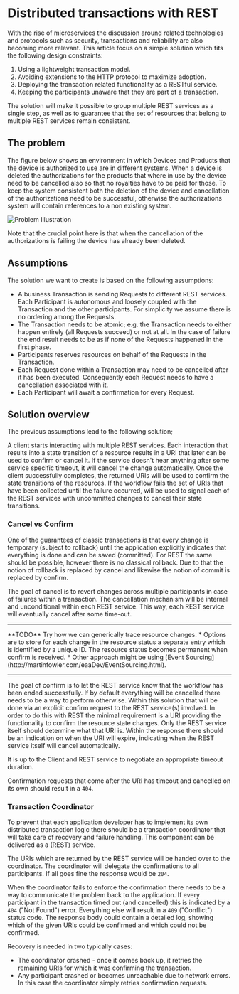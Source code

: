 # Distributed transactions with REST

With the rise of microservices the discussion around related technologies and protocols such as security, transactions and reliability are also becoming more relevant. This article focus on a simple solution which fits the following design constraints:

1. Using a lightweight transaction model.
2. Avoiding extensions to the HTTP protocol to maximize adoption.
3. Deploying the transaction related functionality as a RESTful service.
4. Keeping the participants unaware that they are part of a transaction.

The solution will make it possible to group multiple REST services as a single step, as well as to guarantee that the set of resources that belong to multiple REST services remain consistent.

## The problem

The figure below shows an environment in which Devices and Products that the device is authorized to use are in different systems. When a device is deleted the authorizations for the products that where in use by the device need to be cancelled also so that no royalties have to be paid for those. To keep the system consistent both the deletion of the device and cancellation of the authorizations need to be successful, otherwise the authorizations system will contain references to a non existing system.

![Problem Illustration](images/distributed-transaction-problem-illustration.jpg)

Note that the crucial point here is that when the cancellation of the authorizations is failing the device has already been deleted.

## Assumptions

The solution we want to create is based on the following assumptions:

* A business Transaction is sending Requests to different REST services. Each Participant is autonomous and loosely coupled with the Transaction and the other participants. For simplicity we assume there is no ordering among the Requests.
* The Transaction needs to be atomic; e.g. the Transaction needs to either happen entirely (all Requests succeed) or not at all. In the case of failure the end result needs to be as if none of the Requests happened in the first phase.
* Participants reserves resources on behalf of the Requests in the Transaction.
* Each Request done within a Transaction may need to be cancelled after it has been executed. Consequently each Request needs to have a cancellation associated with it.
* Each Participant will await a confirmation for every Request.

## Solution overview

The previous assumptions lead to the following solution;

A client starts interacting with multiple REST services. Each interaction that results into a state transition of a resource results in a URI that later can be used to confirm or cancel it. If the service doesn't hear anything after some service specific timeout, it will cancel the change automatically.
Once the client successfully completes, the returned URIs will be used to confirm the state transitions of the resources.
If the workflow fails the set of URIs that have been collected until the failure occurred, will be used to signal each of the REST services with uncommitted changes to cancel their state transitions.

### Cancel vs Confirm

One of the guarantees of classic transactions is that every change is temporary (subject to rollback) until the application explicitly indicates that everything is done and can be saved (committed). For REST the same should be possible, however there is no classical rollback. Due to that the notion of rollback is replaced by cancel and likewise the notion of commit is replaced by confirm.

The goal of cancel is to revert changes across multiple participants in case of failures within a transaction. The cancellation mechanism will be internal and unconditional within each REST service. This way, each REST service will eventually cancel after some time-out.

<hr/>
**TODO**
Try how we can generically trace resource changes.
* Options are to store for each change in the resource status a separate entry which is identified by a unique ID. The resource status becomes permanent when confirm is received.
* Other approach might be using [Event Sourcing](http://martinfowler.com/eaaDev/EventSourcing.html).
<hr/>

The goal of confirm is to let the REST service know that the workflow has been ended successfully. If by default everything will be cancelled there needs to be a way to perform otherwise. Within this solution that will be done via an explicit confirm request to the REST service(s) involved. In order to do this with REST the minimal requirement is a URI providing the functionality to confirm the resource state changes. Only the REST service itself should determine what that URI is. Within the response there should be an indication on when the URI will expire, indicating when the REST service itself will cancel automatically.

It is up to the Client and REST service to negotiate an appropriate timeout duration.

Confirmation requests that come after the URI has timeout and cancelled on its own should result in a `404`.

### Transaction Coordinator

To prevent that each application developer has to implement its own distributed transaction logic there should be a transaction coordinator that will take care of recovery and failure handling. This component can be delivered as a (REST) service.

The URIs which are returned by the REST service will be handed over to the coordinator. The coordinator will delegate the confirmations to all participants. If all goes fine the response would be `204`.

When the coordinator fails to enforce the confirmation there needs to be a way to communicate the problem back to the application. If every participant in the transaction timed out (and cancelled) this is indicated by a `404` ("Not Found") error. Everything else will result in a `409` ("Conflict") status code. The response body could contain a detailed log, showing which of the given URIs could be confirmed and which could not be confirmed.

Recovery is needed in two typically cases:

* The coordinator crashed - once it comes back up, it retries the remaining URIs for which it was confirming the transaction.
* Any participant crashed or becomes unreachable due to network errors. In this case the coordinator simply retries confirmation requests.






